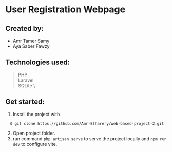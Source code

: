 # User Registration Webpage

## Created by: 
  - Amr Tamer Samy
  - Aya Saber Fawzy

## Technologies used:
  > PHP \
    Laravel \
    SQLite \

## Get started:
  1. Install the project with
  ```
    $ git clone https://github.com/Amr-Elharery/web-based-project-2.git
  ```
  2. Open project folder.
  3. run command `php artisan serve` to serve the project locally and `npm run dev` to configure vite.
